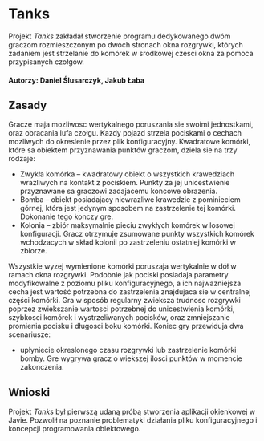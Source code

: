 # Tanks
Projekt _Tanks_ zakładał stworzenie programu dedykowanego dwóm graczom rozmieszczonym po dwóch stronach okna rozgrywki, których zadaniem jest strzelanie do komórek w
srodkowej czesci okna za pomoca przypisanych czołgów.  
#### Autorzy: Daniel Ślusarczyk, Jakub Łaba

## Zasady
Gracze maja mozliwosc wertykalnego poruszania sie swoimi jednostkami, oraz obracania lufa czołgu. Kazdy pojazd strzela
pociskami o cechach mozliwych do okreslenie przez plik konfiguracyjny.
Kwadratowe komórki, które sa obiektem przyznawania punktów graczom, dziela sie na trzy rodzaje:  
- Zwykła komórka – kwadratowy obiekt o wszystkich krawedziach wrazliwych na kontakt z pociskiem. Punkty za jej unicestwienie przyznawane sa graczowi zadajacemu koncowe obrazenia.   
- Bomba – obiekt posiadajacy niewrazliwe krawedzie z pominieciem górnej, która jest jedynym sposobem na zastrzelenie tej komórki. Dokonanie tego konczy gre.  
- Kolonia – zbiór maksymalnie pieciu zwykłych komórek w losowej konfiguracji. Gracz otrzymuje zsumowane punkty wszystkich komórek wchodzacych w skład kolonii po zastrzeleniu ostatniej komórki w zbiorze.  

Wszystkie wyzej wymienione komórki poruszaja wertykalnie w dół w ramach okna rozgrywki. Podobnie jak pociski posiadaja parametry modyfikowalne z poziomu pliku konfiguracyjnego,
a ich najwazniejsza cecha jest wartość potrzebna do zastrzelenia znajdujaca sie w centralnej części komórki. Gra w sposób regularny zwieksza trudnosc rozgrywki poprzez zwiekszanie wartosci potrzebnej do unicestwienia komórki, szybkosci komórek i wystrzeliwanych pocisków, oraz zmniejszanie promienia pocisku i długosci boku komórki. Koniec gry przewiduja dwa scenariusze: 
- upłyniecie okreslonego czasu rozgrywki lub zastrzelenie komórki bomby. Gre wygrywa gracz o wiekszej ilosci punktów w momencie zakonczenia.

## Wnioski
Projekt _Tanks_ był pierwszą udaną próbą stworzenia aplikacji okienkowej w Javie. Pozwolił na poznanie problematyki działania pliku konfiguracyjnego i koncepcji programowania obiektowego. 

